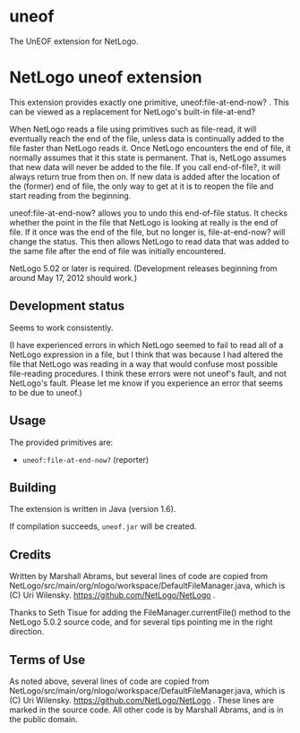 uneof
=====

The UnEOF extension for NetLogo. 

# NetLogo uneof extension

This extension provides exactly one primitive, uneof:file-at-end-now? .  This can be viewed as a replacement for NetLogo's built-in file-at-end?

When NetLogo reads a file using primitives such as file-read, it will eventually reach the end of the file, unless data is continually added to the file faster than NetLogo reads it.  Once NetLogo encounters the end of file, it normally assumes that it this state is permanent.  That is, NetLogo assumes that new data will never be added to the file.  If you call end-of-file?, it will always return true from then on.  If new data is added after the location of the (former) end of file, the only way to get at it is to reopen the file and start reading from the beginning.

uneof:file-at-end-now? allows you to undo this end-of-file status.  It checks whether the point in the file that NetLogo is looking at really is the end of file.  If it once was the end of the file, but no longer is, file-at-end-now? will change the status.  This then allows NetLogo to read data that was added to the same file after the end of file was initially encountered.  

NetLogo 5.02 or later is required.  (Development releases beginning from around May 17, 2012 should work.)

## Development status

Seems to work consistently.  

(I have experienced errors in which NetLogo seemed to fail to read all of a NetLogo expression in a file, but I think that was because I had altered the file that NetLogo was reading in a way that would confuse most possible file-reading procedures.  I think these errors were not uneof's fault, and not NetLogo's fault.  Please let me know if you experience an error that seems to be due to uneof.)

## Usage

The provided primitives are:

 * `uneof:file-at-end-now?` (reporter)


## Building

The extension is written in Java (version 1.6).

If compilation succeeds, `uneof.jar` will be created.

## Credits

Written by Marshall Abrams, but several lines of code are copied from NetLogo/src/main/org/nlogo/workspace/DefaultFileManager.java, which is (C) Uri Wilensky. https://github.com/NetLogo/NetLogo .

Thanks to Seth Tisue for adding the FileManager.currentFile() method to the NetLogo 5.0.2 source code, and for several tips pointing me in the right direction.  

## Terms of Use

As noted above, several lines of code are copied from NetLogo/src/main/org/nlogo/workspace/DefaultFileManager.java, which is (C) Uri Wilensky. https://github.com/NetLogo/NetLogo .  These lines are marked in the source code.  All other code is by Marshall Abrams, and is in the public domain.
